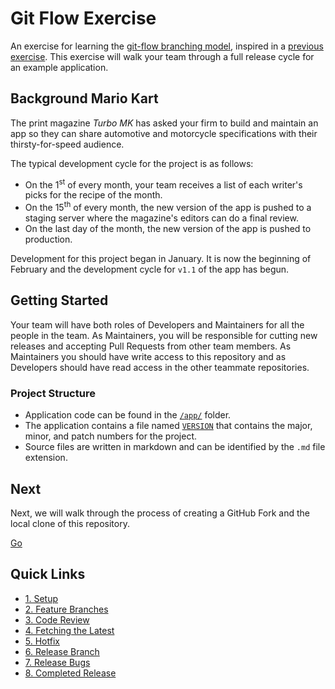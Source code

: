 # Git Flow Exercise

An exercise for learning the [git-flow branching model](http://nvie.com/posts/a-successful-git-branching-model/), inspired in a [previous exercise](https://github.com/rferri-gr8/git-flow-exercise). This exercise will walk your team through a full release cycle for an example application.

## Background Mario Kart

The print magazine _Turbo MK_ has asked your firm to build and maintain an app so they can share automotive and motorcycle specifications with their thirsty-for-speed audience.

The typical development cycle for the project is as follows:

- On the 1<sup>st</sup> of every month, your team receives a list of each writer's picks for the recipe of the month.
- On the 15<sup>th</sup> of every month, the new version of the app is pushed to a staging server where the magazine's editors can do a final review.
- On the last day of the month, the new version of the app is pushed to production.

Development for this project began in January. It is now the beginning of February and the development cycle for `v1.1` of the app has begun.

## Getting Started

Your team will have both roles of Developers and Maintainers for all the people in the team. As Maintainers, you will be responsible for cutting new releases and accepting Pull Requests from other team members. As Maintainers you should have write access to this repository and as Developers should have read access in the other teammate repositories.

### Project Structure
* Application code can be found in the [`/app/`](/app/) folder.
* The application contains a file named [`VERSION`](/app/VERSION) that contains the major, minor, and patch numbers for the project.
* Source files are written in markdown and can be identified by the `.md` file extension.

## Next

Next, we will walk through the process of creating a GitHub Fork and the local clone of this repository.

[Go](/walkthrough/1-setup.md)

## Quick Links

- [1. Setup](/walkthrough/1-setup.md)
- [2. Feature Branches](/walkthrough/2-feature-branches.md)
- [3. Code Review](/walkthrough/3-code-review.md)
- [4. Fetching the Latest](/walkthrough/4-fetching-latest.md)
- [5. Hotfix](/walkthrough/5-hotfix.md)
- [6. Release Branch](/walkthrough/6-release-branch.md)
- [7. Release Bugs](/walkthrough/7-release-bugs.md)
- [8. Completed Release](/walkthrough/8-completed-release.md)
